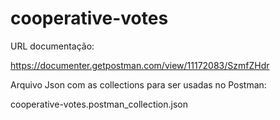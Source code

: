 # cooperative-votes

URL documentação:

https://documenter.getpostman.com/view/11172083/SzmfZHdr

Arquivo Json com as collections para ser usadas no Postman:

cooperative-votes.postman_collection.json